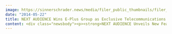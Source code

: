 ```yaml
---
image: https://sinnerschrader.news/media/filer_public_thumbnails/filer_public/18/e1/18e1bfad-e63e-45f5-8568-ca6462e45c49/varfoldersdjk8pxf42x64d8fxslz8jcc8fc0000gnttmp_l365t__480x288_q85_crop_subsampling-2_upscale.jpg
date: "2014-05-22"
title: NEXT AUDIENCE Wins E-Plus Group as Exclusive Telecommunications Partner
content: <div class="newsbody"><p><strong>NEXT AUDIENCE Unveils New Features.</strong></p><p>The E-Plus Group is increasingly using Adserver and Audience Management technology from NEXT AUDIENCE, a 100-percent subsidiary of SinnerSchrader AG, for its digital marketing.</p><p>The E-Plus Group, Germany's third largest mobile telecommunications network operator, is interested in providing its more than 25 million customers with solutions and answers to meet their needs, rather than overloading them with advertising.</p><p>NEXT AUDIENCE technology serves ads that are appropriate for the user and the point in time. The E-Plus Group is NEXT AUDIENCE’s exclusive telecommunication partner.</p><p>The new features of the NEXT AUDIENCE PLATFORM allows the E-Plus Group to use dynamic advertising materials to advertise differently to customers than to non-customers. Based on specific profile logics, the new technology serves display, affiliate and real time advertising (RTA), newsletter and website ads in a targeted way. By focusing on relevant users, it massively reduces scatter losses.</p><p>To ensure targeted ad serving, data stored on the server from earlier campaigns, from the website and from CRM data is incorporated in customer communications as profiles. User recognition and ad targeting is carried out across devices and brands.</p><p>Roland Dömges (picture), ‪Head of Paid Online Traffic at the E-Plus Group&#58; "We place particular value on significant cross-brand increases in the efficiency of media investments. Using data stored on the server and the integrated CRM data, we can identify user preferences and can use dynamic advertising materials to target them with a significantly higher hit rate than with traditional non-targeted campaigns." ‬‬‬‬‬</p><p>Torsten Ahlers, CEO of NEXT AUDIENCE, adds&#58; "Our new features and comprehensive data aggregation give advertisers a much more economical way to generate relevant traffic. Traditional non-targeted reach campaigns with their scatter losses become a thing of the past. And&#58; NEXT AUDIENCE technology lets advertisers use their CRM and business intelligence data for campaign modulation without having to divulge their data to other market participants."</p><p><strong>About NEXT AUDIENCE</strong></p><p>NEXT AUDIENCE GmbH, a 100 percent subsidiary of SinnerSchrader AG, is a Hamburg-based provider of technologies created specifically for online advertisers. NEXT AUDIENCE represents next-generation data management and ad-serving. The new NEXT AUDIENCE PLATFORM offers advertisers customised technology for delivery, tracking and optimising data-driven online marketing that enables advertisers to control their campaigns themselves. Notable advertisers including Base, Bigpoint, Friendscout24, Gotha, mirapodo, MyToys.de, norisbank and Tchibo already use NEXT AUDIENCE technology. www.next-audience.com</p><p><strong>About the E-Plus Group</strong></p><p>The E-Plus Group, headquartered in Dusseldorf, is Germany's third largest mobile carrier. More than 25 million customers make calls, text or send data on the E-Plus network. With a turnover of 3.2 billion euros, the company is the largest foreign holding of its parent company KPN. The E-Plus Group has pursued its multi-brand strategy since 2005 and appeals to a variety of different target groups with affordable offerings. BASE, E-Plus, simyo, yourfone.de and AY YILDIZ are among its strong brands, and its partners include MedionMobile (AldiTalk), the ADAC, MTV and Naturschutzbund (NABU e.V.). Innovative business models, modern structures and strong partnerships have helped the E-Plus Group expand its market position and develop more dynamically and profitably than the overall mobile communications industry.</p><p><a class="news-backlink" href="/en/"><svg class="svg-ico svg-ico--arrow-left"><use xlink&#58;href="#arrow-down"></use></svg>Back to the overview</a></p></div>
---
```

